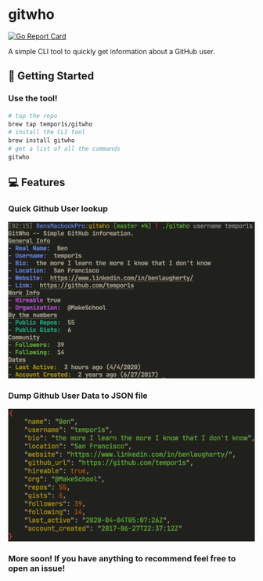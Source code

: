 # gitwho

[![Go Report Card](https://goreportcard.com/badge/github.com/tempor1s/gitwho)](https://goreportcard.com/report/github.com/tempor1s/gitwho)

A simple CLI tool to quickly get information about a GitHub user.

## 🚀 Getting Started

### Use the tool!

```sh
# tap the repo
brew tap tempor1s/gitwho
# install the CLI tool
brew install gitwho
# get a list of all the commands
gitwho
```

## 💻 Features

### Quick Github User lookup
<img src="docs/media/lookup.png" alt="User Lookup" title="Lookup any user quickly with just their username!">

### Dump Github User Data to JSON file
<img src="docs/media/json.png" alt="JSON Dump" title="Dump github information straight into a .json file, or copy it from the CLI!">

### More soon! If you have anything to recommend feel free to open an issue!


